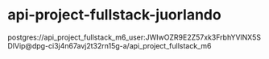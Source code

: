 # api-project-fullstack-juorlando
postgres://api_project_fullstack_m6_user:JWIwOZR9E2Z57xk3FrbhYVlNX5SDlVip@dpg-ci3j4n67avj2t32rn15g-a/api_project_fullstack_m6
